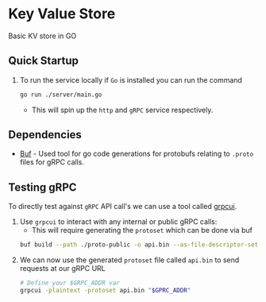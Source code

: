 # Key Value Store

Basic KV store in GO

## Quick Startup

1. To run the service locally if `Go` is installed you can run the command
   ```bash
   go run ./server/main.go
   ```
   - This will spin up the `http` and `gRPC` service respectively.

## Dependencies

- [Buf](https://buf.build/docs/cli/installation/#__tabbed_1_1) - Used tool for go code generations for protobufs relating to `.proto` files for gRPC calls.

## Testing gRPC

To directly test against `gRPC` API call's we can use a tool called [grpcui](https://github.com/fullstorydev/grpcui?tab=readme-ov-file#installation).

1. Use `grpcui` to interact with any internal or public gRPC calls:
   - This will require generating the `protoset` which can be done via buf
   ```bash
   buf build --path ./proto-public -o api.bin --as-file-descriptor-set
   ```
1. We can now use the generated `protoset` file called `api.bin` to send requests at our gRPC URL
   ```bash
   # Define your $GRPC_ADDR var
   grpcui -plaintext -protoset api.bin "$GPRC_ADDR"
   ```
